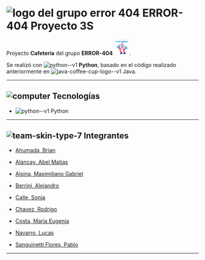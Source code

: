 # <img src="https://github.com/CodeSystem2022/ERROR-404_Proyecto_3S/assets/72580574/e2ea71c1-7e53-4146-bb90-7708535f6f34" width="50px" alt="logo del grupo error 404">  ERROR-404 Proyecto 3S 

Proyecto **Cafetería** del grupo **ERROR-404** <img src="https://github.com/CodeSystem2022/Asistencia.Error-404/blob/main/error-404.jpg" width="40px" alt="logo del grupo error 404">.

Se realizó con <img width="26" height="26" src="https://img.icons8.com/color/26/python--v1.png" alt="python--v1"/> **Python**, basado en el código realizado anteriormente en <img width="26" height="26" src="https://img.icons8.com/color/26/java-coffee-cup-logo--v1.png" alt="java-coffee-cup-logo--v1"/> Java.

---

## <img width="30" height="30" src="https://img.icons8.com/fluency/30/computer.png" alt="computer"/>  Tecnologías

- <img width="20" height="20" src="https://img.icons8.com/color/20/python--v1.png" alt="python--v1"/> Python 

---

## <img width="30" height="30" src="https://img.icons8.com/color/30/team-skin-type-7.png" alt="team-skin-type-7"/> Integrantes


- [Ahumada, Brian](https://github.com/brianahumada)                        

- [Alancay, Abel Matias](https://github.com/matias9486)                

- [Alsina, Maximiliano Gabriel](https://github.com/MalsinaG)   

- [Berrini, Alejandro](https://github.com/AlejandroEB89)                 

- [Calle, Sonia](https://github.com/SoCalle) 

- [Chavez, Rodrigo](https://github.com/RodrigoChavez1986)                       

- [Costa, Maria Eugenia](https://github.com/eugenia1984)              

- [Navarro, Lucas](https://github.com/LucasNavarro01)                                            

- [Sanguinetti Flores, Pablo](https://github.com/Pablo1653)

---
